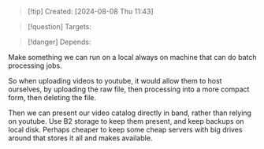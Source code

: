 
>[!tip] Created: [2024-08-08 Thu 11:43]

>[!question] Targets: 

>[!danger] Depends: 

Make something we can run on a local always on machine that can do batch processing jobs.

So when uploading videos to youtube, it would allow them to host ourselves, by uploading the raw file, then processing into a more compact form, then deleting the file.

Then we can present our video catalog directly in band, rather than relying on youtube.
Use B2 storage to keep them present, and keep backups on local disk.
Perhaps cheaper to keep some cheap servers with big drives around that stores it all and makes available.